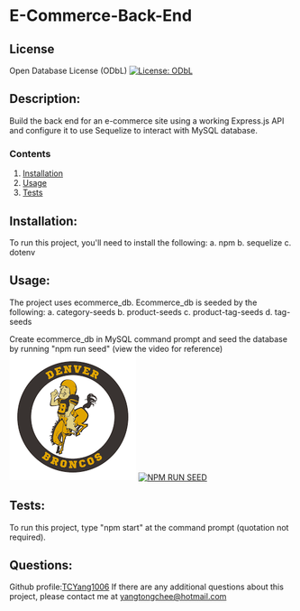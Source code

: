 
  
# E-Commerce-Back-End

## License
Open Database License (ODbL)
[![License: ODbL](https://img.shields.io/badge/License-ODbL-brightgreen.svg)](https://opendatacommons.org/licenses/odbl/)

## Description: 
Build the back end for an e-commerce site using a working Express.js API and configure it to use Sequelize to interact with MySQL database.

### Contents
1.  [Installation](#installation)
2.  [Usage](#usage)
3.  [Tests](#tests)

## Installation:  
To run this project, you'll need to install the following:
a.  npm
b.  sequelize
c.  dotenv

## Usage:
The project uses ecommerce_db.  Ecommerce_db is seeded by the following:
a.  category-seeds
b.  product-seeds
c.  product-tag-seeds
d.  tag-seeds

Create ecommerce_db in MySQL command prompt and seed the database by running "npm run seed" (view the video for reference)
<img src="./assets/images/db.png"/>
[![NPM RUN SEED](https://img.youtube.com/vi/--b-9HrKK6w/0.jpg)](./assets/videos/NPM-RUN-SEED.webm)

## Tests:
To run this project, type "npm start" at the command prompt (quotation not required).

## Questions:
Github profile:[TCYang1006](https://github.com/TCYang1006)
If there are any additional questions about this project, please contact me at [yangtongchee@hotmail.com](yangtongchee@hotmail.com)
